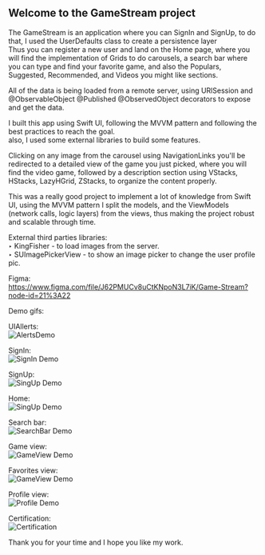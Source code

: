 ## Welcome to the GameStream project <br>

The GameStream is an application where you can SignIn and SignUp, to do that, I used the UserDefaults class to create a persistence layer <br>
Thus you can register a new user and land on the Home page, where you will find the implementation of Grids to do carousels, a search bar where you can type and find your favorite game, and also the Populars, Suggested, Recommended, and Videos you might like sections. <br>

All of the data is being loaded from a remote server, using URlSession and @ObservableObject @Published @ObservedObject decorators to expose and get the data. <br>

I built this app using Swift UI, following the MVVM pattern and following the best practices to reach the goal.<br>
also, I used some external libraries to build some features. <br>


Clicking on any image from the carousel using NavigationLinks you'll be redirected to a detailed view of the game you just picked, where you will find the video game, followed by a description section using VStacks, HStacks, LazyHGrid, ZStacks, to organize the content properly. <br>

This was a really good project to implement a lot of knowledge from Swift UI, using the MVVM pattern I split the models, and the ViewModels (network calls, logic layers) from the views, thus making the project robust and scalable through time. <br>


External third parties libraries: <br>
‣ KingFisher - to load images from the server. <br>
‣ SUImagePickerView - to show an image picker to change the user profile pic. <br>

Figma: <br>
https://www.figma.com/file/J62PMUCv8uCtKNpoN3L7iK/Game-Stream?node-id=21%3A22 <br>


Demo gifs: <br>

UIAllerts:<br>
![AlertsDemo](https://github.com/untalsebastianb/iOSPortfolioProjects/blob/main/GameStream/UIAllertsDemo.gif) <br>

SignIn: <br>
![SignIn Demo](https://github.com/untalsebastianb/iOSPortfolioProjects/blob/main/GameStream/SignInDemo.gif)<br>

SignUp:<br>
![SingUp Demo](https://github.com/untalsebastianb/iOSPortfolioProjects/blob/main/GameStream/SignUpDemo.gif)<br>

Home:<br>
![SingUp Demo](https://github.com/untalsebastianb/iOSPortfolioProjects/blob/main/GameStream/HomeSlidesDemo.gif)<br>

Search bar:<br>
![SearchBar Demo](https://github.com/untalsebastianb/iOSPortfolioProjects/blob/main/GameStream/SearchBarDemi.gif)<br>

Game view:<br>
![GameView Demo](https://github.com/untalsebastianb/iOSPortfolioProjects/blob/main/GameStream/GamesDemo.gif)<br>

Favorites view:<br>
![GameView Demo](https://github.com/untalsebastianb/iOSPortfolioProjects/blob/main/GameStream/FavoritesDemo.gif)<br>

Profile view:<br>
![Profile Demo](https://github.com/untalsebastianb/iOSPortfolioProjects/blob/main/GameStream/ProfileDemo.gif)<br>

Certification:<br>
![Certification](https://github.com/untalsebastianb/iOSPortfolioProjects/blob/main/GameStream/SwiftUI%20Certification.png)<br>

Thank you for your time and I hope you like my work.






